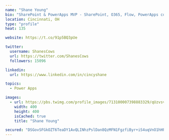 ```yaml
---
name: "Shane Young"
bio: "SharePoint & PowerApps MVP - SharePoint, O365, Flow, PowerApps consulting? @PowerApps911 | Pure Snark? You found it."
location: Cincinnati, OH
type: "profile"
heat: 135

website: https://t.co/91p5BQ3pUe

twitter:
  username: ShanesCows
  url: https://twitter.com/ShanesCows
  followers: 15096

linkedin:
  url: https://www.linkedin.com/in/cincyshane

topics:
  - Power Apps

images:
  - url: https://pbs.twimg.com/profile_images/713100007398883329/qUzvsvQ3_400x400.jpg
    width: 400
    height: 400
    isCached: true
    title: "Shane Young"

secured: "DSGovSFGkOZT6TeaDY1AvQLINhzPslDan8QzMFN1FgzfiByr+iS4uqVnO1hHPJQBgjC0miUzdUZGBZ1KBs/QuSaez3tHhC6RcfzXSuqIHSYIIip2uy5Q55GuPPY50T1GYSllfemdxa3amSfyXhCWZASp+yADkijtztlLDGDygRzcGs7cRQ/uMRVDZFk9i4Rl/SOfDHoW5riN9KLY9DBr9Tu133KnBBM5yFMy2TbqBHXgz9gEwKz/DZyLylFC+1oWZko+nZUj3fa6l+A2f3J94SA5pKhTP8HuavLsrImXI4k18g4nFs09mS8QbPHncrEWAZLlVg9jae3X3m+CoGa6F+qXFKvLrrPtnKZ4JBLZmzuyLOBmZ7x/rBrF3O5Y+wVEinrUVocQLCDwpqvh76VxZ8kIS/t0NWrvE4vjsTTyFPs=;D9XnOI+ANiHlpC2xOnBBdg=="
---
```


